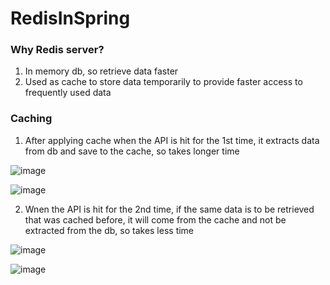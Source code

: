 # RedisInSpring

### Why Redis server?
1. In memory db, so retrieve data faster
2. Used as cache to store data temporarily to provide faster access to frequently used data

### Caching
1. After applying cache when the API is hit for the 1st time, it extracts data from db and save to the cache, so takes longer time

![image](https://github.com/user-attachments/assets/50e4edc9-67a5-4578-b99e-ee4f1a6ca9fe)

![image](https://github.com/user-attachments/assets/6a58ef6f-6814-49f4-bfa0-a6dc57b03ec4)


2. Wnen the API is hit for the 2nd time, if the same data is to be retrieved that was cached before, it will come from the cache and not be extracted from the db, so takes less time

![image](https://github.com/user-attachments/assets/374991ae-cee9-49ed-8be8-e7ecf9b0ff43)

![image](https://github.com/user-attachments/assets/fff590d0-70ae-43e6-be23-89170b7056d8)

